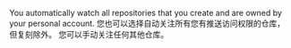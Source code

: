 You automatically watch all repositories that you create and are owned by your personal account. 您也可以选择自动关注所有您有推送访问权限的仓库，但复刻除外。 您可以手动关注任何其他仓库。
